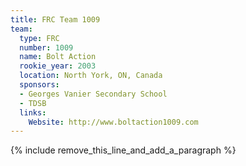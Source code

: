 ```yaml
---
title: FRC Team 1009
team:
  type: FRC
  number: 1009
  name: Bolt Action
  rookie_year: 2003
  location: North York, ON, Canada
  sponsors:
  - Georges Vanier Secondary School
  - TDSB
  links:
    Website: http://www.boltaction1009.com
---
```


{% include remove_this_line_and_add_a_paragraph %}